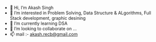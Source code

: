 - 👋 Hi, I’m Akash Singh
- 👀 I’m interested in Problem Solving, Data Structure & ALgorithms, Full Stack development, graphic desining
- 🌱 I’m currently learning DSA
- 💞️ I’m looking to collaborate on ...
- 📫 mail :- akash.recb@gmail.com

<!---
akash012-ctrl/akash012-ctrl is a ✨ special ✨ repository because its `README.md` (this file) appears on your GitHub profile.
You can click the Preview link to take a look at your changes.
--->
